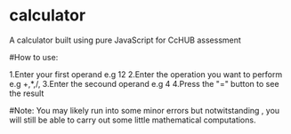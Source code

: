 # calculator
A calculator built using pure JavaScript for CcHUB assessment

#How to use:

1.Enter your first operand e.g 12
2.Enter the operation you want to perform e.g +,*,/,
3.Enter the secound operand e.g 4
4.Press the "=" button to see the result


#Note: You may likely run into some minor errors but notwitstanding , you will still be able to carry out some little mathematical computations.
